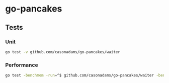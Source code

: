 # go-pancakes

## Tests

### Unit

```bash
go test -v github.com/casonadams/go-pancakes/waiter
```

### Performance

```bash
go test -benchmem -run=^$ github.com/casonadams/go-pancakes/waiter -bench .
```

